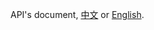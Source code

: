 API's document, [中文][1] or [English][2].

[1]: https://github.com/wlgq2/uv-cpp/tree/master/doc/cn
[2]: https://github.com/wlgq2/uv-cpp/tree/master/doc/en
